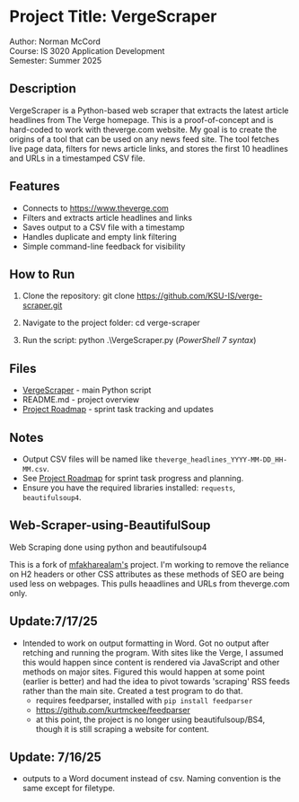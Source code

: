 # Project Title: VergeScraper

Author: Norman McCord  
Course: IS 3020 Application Development  
Semester: Summer 2025  

## Description

VergeScraper is a Python-based web scraper that extracts the latest article headlines from The Verge homepage. This is a proof-of-concept and is hard-coded to work with theverge.com website. My goal is to create the origins of a tool that can be used on any news feed site. The tool fetches live page data, filters for news article links, and stores the first 10 headlines and URLs in a timestamped CSV file.

## Features

- Connects to https://www.theverge.com
- Filters and extracts article headlines and links
- Saves output to a CSV file with a timestamp
- Handles duplicate and empty link filtering
- Simple command-line feedback for visibility

## How to Run

1. Clone the repository:
   git clone https://github.com/KSU-IS/verge-scraper.git

2. Navigate to the project folder:
   cd verge-scraper

3. Run the script:
   python .\VergeScraper.py (*PowerShell 7 syntax*)

## Files

- [VergeScraper](VergeScraper.py) - main Python script
- README.md - project overview
- [Project Roadmap](ProjectRoadmap.md) - sprint task tracking and updates

## Notes

- Output CSV files will be named like `theverge_headlines_YYYY-MM-DD_HH-MM.csv`.
- See [Project Roadmap](ProjectRoadmap.md) for sprint task progress and planning.
- Ensure you have the required libraries installed: `requests`, `beautifulsoup4`.

## Web-Scraper-using-BeautifulSoup
Web Scraping done using python and beautifulsoup4

This is a fork of [mfakharealam's](https://github.com/mfakharealam/Web-Scraper-using-BeautifulSoup) project.  I'm working to remove the reliance on H2 headers or other CSS attributes as these methods of SEO are being used less on webpages.  This pulls heaadlines and URLs from theverge.com only.    

## Update:7/17/25
- Intended to work on output formatting in Word. Got no output after retching and running the program.  With sites like the Verge, I assumed this would happen since content is rendered via JavaScript and other methods on  major sites.  Figured this would happen at some point (earlier is better) and had the idea to pivot towards 'scraping' RSS feeds rather than the main site. Created a test program to do that.
   - requires feedparser, installed with `pip install feedparser`
   - https://github.com/kurtmckee/feedparser
   - at this point, the project is no longer using beautifulsoup/BS4, though it is still scraping a website for content.  

## Update: 7/16/25
- outputs to a Word document instead of csv.  Naming convention is the same except for filetype.